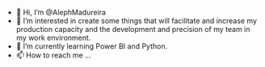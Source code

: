 - 👋 Hi, I’m @AlephMadureira
- 👀 I’m interested in create some things that will facilitate and increase my production capacity and the development and precision of my team in my work environment.
- 🌱 I’m currently learning Power BI and Python.
- 📫 How to reach me ...

<!---
AlephMadureira/AlephMadureira is a ✨ special ✨ repository because its `README.md` (this file) appears on your GitHub profile.
You can click the Preview link to take a look at your changes.
--->
